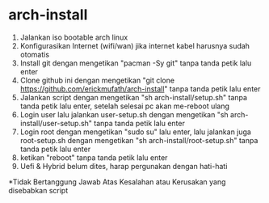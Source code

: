 # arch-install
1. Jalankan iso bootable arch linux
2. Konfigurasikan Internet (wifi/wan) jika internet kabel harusnya sudah otomatis
3. Install git dengan mengetikan "pacman -Sy git" tanpa tanda petik lalu enter
4. Clone github ini dengan mengetikan "git clone https://github.com/erickmufath/arch-install" tanpa tanda petik lalu enter
5. Jalankan script dengan mengetikan "sh arch-install/setup.sh" tanpa tanda petik lalu enter, setelah selesai pc akan me-reboot ulang
6. Login user lalu jalankan user-setup.sh dengan mengetikan "sh arch-install/user-setup.sh" tanpa tanda petik lalu enter
7. Login root dengan mengetikan "sudo su" lalu enter, lalu jalankan juga root-setup.sh dengan mengetikan "sh arch-install/root-setup.sh" tanpa tanda petik lalu enter
8. ketikan "reboot" tanpa tanda petik lalu enter
9. Uefi & Hybrid belum dites, harap pergunakan dengan hati-hati

*Tidak Bertanggung Jawab Atas Kesalahan atau Kerusakan yang disebabkan script
